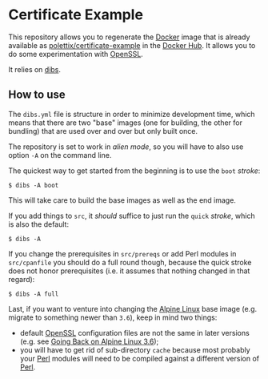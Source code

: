 # Certificate Example

This repository allows you to regenerate the [Docker][] image that is
already available as [polettix/certificate-example][] in the [Docker
Hub][]. It allows you to do some experimentation with [OpenSSL][].

It relies on [dibs][].

## How to use

The `dibs.yml` file is structure in order to minimize development time,
which means that there are two "base" images (one for building, the other
for bundling) that are used over and over but only built once.

The repository is set to work in *alien mode*, so you will have to also
use option `-A` on the command line.

The quickest way to get started from the beginning is to use the `boot`
*stroke*:

```shell
$ dibs -A boot
```

This will take care to build the base images as well as the end image.

If you add things to `src`, it *should* suffice to just run the `quick`
*stroke*, which is also the default:

```shell
$ dibs -A
```

If you change the prerequisites in `src/prereqs` or add Perl modules in
`src/cpanfile` you should do a full round though, because the quick stroke
does not honor prerequisites (i.e. it assumes that nothing changed in that
regard):

```shell
$ dibs -A full
```

Last, if you want to venture into changing the [Alpine Linux][] base image
(e.g. migrate to something newer than `3.6`), keep in mind two things:

- default [OpenSSL][] configuration files are not the same in later
  versions (e.g. see [Going Back on Alpine Linux 3.6][]);
- you will have to get rid of sub-directory `cache` because most probably
  your [Perl][] modules will need to be compiled against a different
  version of [Perl][].

[Docker]: https://www.docker.com/
[polettix/certificate-example]: https://hub.docker.com/repository/docker/polettix/certificate-example
[Docker Hub]: https://hub.docker.com/
[OpenSSL]: https://www.openssl.org/
[dibs]: https://github.com/polettix/dibs
[Alpine Linux]: https://www.alpinelinux.org/
[Going Back on Alpine Linux 3.6]: https://github.polettix.it/ETOOBUSY/2020/02/04/going-back-on-alpine/
[Perl]: https://www.perl.org/

